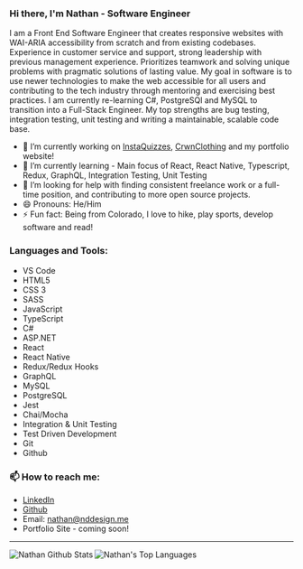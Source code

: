 ### Hi there, I'm Nathan - Software Engineer

I am a Front End Software Engineer that creates responsive websites with WAI-ARIA accessibility from scratch and from existing codebases. Experience in customer service and support, strong leadership with previous management experience. Prioritizes teamwork and solving unique problems with pragmatic solutions of lasting value. My goal in software is to use newer technologies to make the web accessible for all users and contributing to the tech industry through mentoring and exercising best practices. I am currently re-learning C#, PostgreSQl and MySQL to transition into a Full-Stack Engineer. My top strengths are bug testing, integration testing, unit testing and writing a maintainable, scalable code base.

- 🔭 I’m currently working on [InstaQuizzes], [CrwnClothing] and my portfolio website!
- 🌱 I’m currently learning - Main focus of React, React Native, Typescript, Redux, GraphQL, Integration Testing, Unit Testing
- 🤔 I’m looking for help with finding consistent freelance work or a full-time position, and contributing to more open source projects.
- 😄 Pronouns: He/Him
- ⚡ Fun fact: Being from Colorado, I love to hike, play sports, develop software and read!

### Languages and Tools:
- VS Code
- HTML5
- CSS 3
- SASS
- JavaScript
- TypeScript
- C#
- ASP.NET
- React
- React Native
- Redux/Redux Hooks
- GraphQL
- MySQL
- PostgreSQL
- Jest
- Chai/Mocha
- Integration & Unit Testing
- Test Driven Development
- Git
- Github


### 📫 How to reach me: 
- [LinkedIn]
- [Github]
- Email: nathan@nddesign.me
- Portfolio Site - coming soon!

---

<img align="left" alt="Nathan Github Stats" src="https://github-readme-stats.vercel.app/api?username=npdarrington&show_icons=true&hide_border=true" />
<img align="left" alt="Nathan's Top Languages" src="https://github-readme-stats.vercel.app/api/top-langs?username=npdarrington" />

[LinkedIn]: https://www.linkedin.com/in/nathandarrington/
[InstaQuizzes]: https://github.com/npdarrington/instaquizzes
[CrwnClothing]: https://github.com/npdarrington/crwn-clothing
[Github]: https://github.com/npdarrington/
